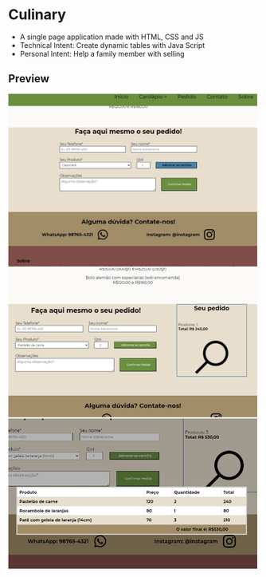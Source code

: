 <h1>Culinary</h1>
<ul>
  <li>A single page application made with HTML, CSS and JS
  <li>Technical Intent: Create dynamic tables with Java Script
  <li>Personal Intent: Help a family member with selling
</ul>
<h2>Preview</h2>
<img src="img/previewMain1.jpg" width="500">
<img src="img/previewMain2.jpg" width="500">
<img src="img/previewMain3.jpg" width="500">

